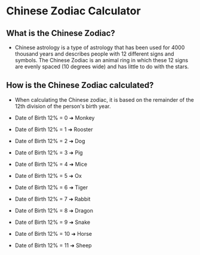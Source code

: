 # Chinese Zodiac Calculator

## What is the Chinese Zodiac?

- Chinese astrology is a type of astrology that has been 
used for 4000 thousand years and describes people with 12 
different signs and symbols. The Chinese Zodiac is an animal 
ring in which these 12 signs are evenly spaced (10 degrees wide) 
and has little to do with the stars.

## How is the Chinese Zodiac calculated?

- When calculating the Chinese zodiac, it is based on the 
remainder of the 12th division of the person's birth year.

- Date of Birth 12% = 0 ➜ Monkey

- Date of Birth 12% = 1 ➜ Rooster

- Date of Birth 12% = 2 ➜ Dog

- Date of Birth 12% = 3 ➜ Pig

- Date of Birth 12% = 4 ➜ Mice

- Date of Birth 12% = 5 ➜ Ox

- Date of Birth 12% = 6 ➜ Tiger

- Date of Birth 12% = 7 ➜ Rabbit

- Date of Birth 12% = 8 ➜ Dragon

- Date of Birth 12% = 9 ➜ Snake

- Date of Birth 12% = 10 ➜ Horse

- Date of Birth 12% = 11 ➜ Sheep